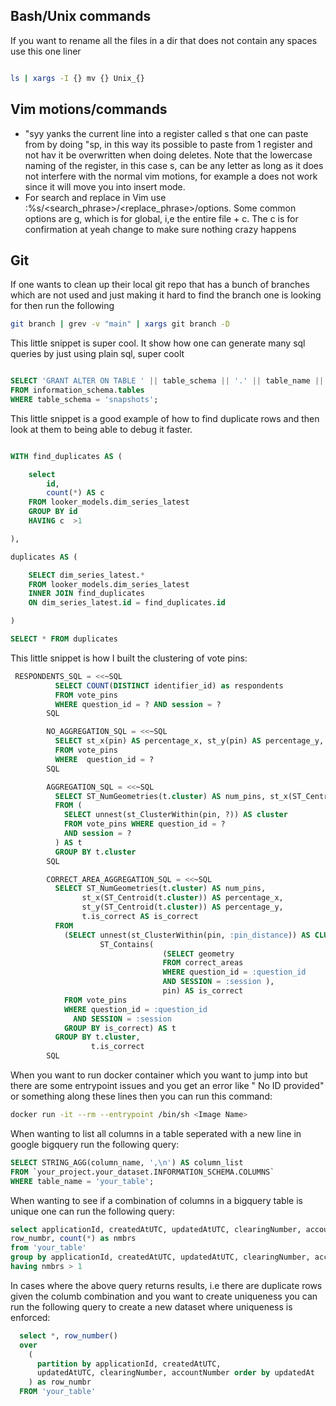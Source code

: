 ## Bash/Unix commands
If you want to rename all the files in a dir that does not contain any spaces
use this one liner

```bash

ls | xargs -I {} mv {} Unix_{}

```

## Vim motions/commands
- "syy yanks the current line into a register called s that one can paste from by doing "sp, in this way its possible to paste from 1 register and not hav it be overwritten when doing deletes. Note that the lowercase naming of the register, in this case s, can be any letter as long as it does not interfere with the normal vim motions, for example a does not work since it will move you into insert mode. 
- For search and replace in Vim use
:%s/<search_phrase>/<replace_phrase>/options. Some common options are g, which
is for global, i,e the entire file + c. The c is for confirmation at yeah change
to make sure nothing crazy happens

## Git
If one wants to clean up their local git repo that has a bunch of branches which
are not used and just making it hard to find the branch one is looking for then
run the following

```bash
git branch | grev -v "main" | xargs git branch -D 
```


This little snippet is super cool. It show how one can generate many sql queries
by just using plain sql, super coolt
```sql

SELECT 'GRANT ALTER ON TABLE ' || table_schema || '.' || table_name || ' TO aeadmin;' AS grant_statement
FROM information_schema.tables
WHERE table_schema = 'snapshots';

```

This little snippet is a good example of how to find duplicate rows and then
look at them to being able to debug it faster. 
```sql

WITH find_duplicates AS (

	select
		id, 
		count(*) AS c
	FROM looker_models.dim_series_latest
	GROUP BY id
	HAVING c  >1

),

duplicates AS (

	SELECT dim_series_latest.* 
	FROM looker_models.dim_series_latest
	INNER JOIN find_duplicates
	ON dim_series_latest.id = find_duplicates.id 

)

SELECT * FROM duplicates
```

This little snippet is how I built the clustering of vote pins:


```sql
 RESPONDENTS_SQL = <<~SQL
          SELECT COUNT(DISTINCT identifier_id) as respondents
          FROM vote_pins
          WHERE question_id = ? AND session = ?
        SQL

        NO_AGGREGATION_SQL = <<~SQL
          SELECT st_x(pin) AS percentage_x, st_y(pin) AS percentage_y, session
          FROM vote_pins
          WHERE  question_id = ?
        SQL

        AGGREGATION_SQL = <<~SQL
          SELECT ST_NumGeometries(t.cluster) AS num_pins, st_x(ST_Centroid(t.cluster)) AS percentage_x, st_y(ST_Centroid(t.cluster)) AS percentage_y
          FROM (
            SELECT unnest(st_ClusterWithin(pin, ?)) AS cluster
            FROM vote_pins WHERE question_id = ?
            AND session = ?
          ) AS t
          GROUP BY t.cluster
        SQL

        CORRECT_AREA_AGGREGATION_SQL = <<~SQL
          SELECT ST_NumGeometries(t.cluster) AS num_pins,
                st_x(ST_Centroid(t.cluster)) AS percentage_x,
                st_y(ST_Centroid(t.cluster)) AS percentage_y,
                t.is_correct AS is_correct
          FROM
            (SELECT unnest(st_ClusterWithin(pin, :pin_distance)) AS CLUSTER,
                    ST_Contains(
                                  (SELECT geometry
                                  FROM correct_areas
                                  WHERE question_id = :question_id
                                  AND SESSION = :session ),
                                  pin) AS is_correct
            FROM vote_pins
            WHERE question_id = :question_id
              AND SESSION = :session
            GROUP BY is_correct) AS t
          GROUP BY t.cluster,
                  t.is_correct
        SQL
```

When you want to run docker container which you want to jump into but there are
some entrypoint issues and you get an error like " No ID provided" or something
along these lines then you can run this command:

```bash
docker run -it --rm --entrypoint /bin/sh <Image Name>
```
When wanting to list all columns in a table seperated with a new line in google
bigquery run the following query:

```sql
SELECT STRING_AGG(column_name, ',\n') AS column_list
FROM `your_project.your_dataset.INFORMATION_SCHEMA.COLUMNS`
WHERE table_name = 'your_table';
```
When wanting to see if a combination of columns in a bigquery table is unique
one can run the following query:
```sql
select applicationId, createdAtUTC, updatedAtUTC, clearingNumber, accountNumber,
row_numbr, count(*) as nmbrs
from 'your_table'
group by applicationId, createdAtUTC, updatedAtUTC, clearingNumber, accountNumber, row_numbr
having nmbrs > 1
```

In cases where the above query returns results, i.e there are duplicate rows
given the columb combination and you want to create uniqueness you can run the
following query to create a new dataset where uniqueness is enforced:
```sql
  select *, row_number() 
  over 
    (
      partition by applicationId, createdAtUTC,
      updatedAtUTC, clearingNumber, accountNumber order by updatedAt
    ) as row_numbr
  FROM 'your_table' 
```


